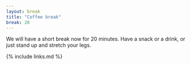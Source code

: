 ```yaml
---
layout: break
title: "Coffee break"
break: 20
---
```


We will have a short break now for 20 minutes. Have a snack or a drink, 
or just stand up and stretch your legs.


{% include links.md %}
